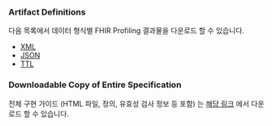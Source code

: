 ### Artifact Definitions
다음 목록에서 데이터 형식별 FHIR Profiling 결과물을 다운로드 할 수 있습니다.

* [XML](definitions.xml.zip)
* [JSON](definitions.json.zip)
* [TTL](definitions.ttl.zip)

### Downloadable Copy of Entire Specification

전체 구현 가이드 (HTML 파일, 정의, 유효성 검사 정보 등 포함) 는 [해당 링크](full-ig.zip) 에서 다운로드 할 수 있습니다.